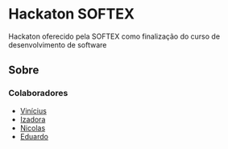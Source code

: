 # Hackaton SOFTEX
Hackaton oferecido pela SOFTEX como finalização do curso de desenvolvimento de software

## Sobre

### Colaboradores
- [Vinícius](https://github.com/viniciusFelipeS)
- [Izadora](https://github.com/izadora-oliveira)
- [Nicolas](https://github.com/nicolasmonteiro)
- [Eduardo](https://github.com/EM180303) 